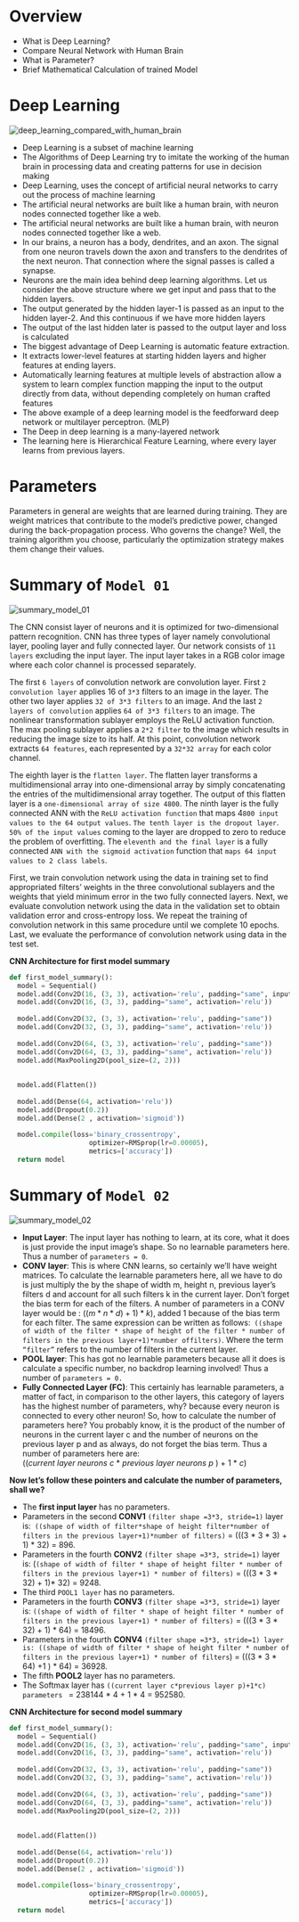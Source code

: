 # Overview
- What is Deep Learning?
- Compare Neural Network with Human Brain
- What is Parameter?
- Brief Mathematical Calculation of trained Model

# Deep Learning

![deep_learning_compared_with_human_brain](https://github.com/ghimiresunil/LLM-PowerHouse-A-Curated-Guide-for-Large-Language-Models-with-Custom-Training-and-Inferencing/assets/40186859/3c453267-40b7-43a5-9727-c21a4654cb36)

-  Deep Learning is a subset of machine learning
- The Algorithms of Deep Learning try to imitate the working of the human brain in processing data and creating patterns for use in decision making
- Deep Learning, uses the concept of artificial neural networks to carry out the process of machine learning
- The artificial neural networks are built like a human brain, with neuron nodes connected together like a web.
- The artificial neural networks are built like a human brain, with neuron nodes connected together like a
web.
- In our brains, a neuron has a body, dendrites, and an axon. The signal from one neuron travels down the axon and transfers to the dendrites of the next neuron. That connection where the signal passes is called a synapse.
-  Neurons are the main idea behind deep learning algorithms. Let us consider the above structure where we get input and pass that to the hidden layers.
- The output generated by the hidden layer-1 is passed as an input to the hidden layer-2. And this continuous if we have more hidden layers
- The output of the last hidden later is passed to the output layer and loss is calculated
- The biggest advantage of Deep Learning is automatic feature extraction.
- It extracts lower-level features at starting hidden layers and higher features at ending layers.
- Automatically learning features at multiple levels of abstraction allow a system to learn complex function mapping the input to the output directly from data, without depending completely on human crafted features
- The above example of a deep learning model is the feedforward deep network or multilayer perceptron.
(MLP)
- The Deep in deep learning is a many-layered network
- The learning here is Hierarchical Feature Learning, where every layer learns from previous layers.

# Parameters
Parameters in general are weights that are learned during training. They are weight matrices that contribute to the model’s predictive power, changed during the back-propagation process. Who governs the change? Well, the training algorithm you choose, particularly the optimization strategy makes them change their values.

# Summary of `Model 01`

![summary_model_01](https://github.com/ghimiresunil/LLM-PowerHouse-A-Curated-Guide-for-Large-Language-Models-with-Custom-Training-and-Inferencing/assets/40186859/6f9c2dc4-1977-4943-9648-2b75e0d8db9f)

The CNN consist layer of neurons and it is optimized for two-dimensional pattern recognition. CNN has three types of layer namely convolutional layer, pooling layer and fully connected layer. Our network consists of `11 layers` excluding the input layer. The input layer takes in a RGB color image where each color channel is processed separately.

The first `6 layers` of convolution network are convolution layer. First `2 convolution layer` applies 16 of `3*3` filters to an image in the layer. The other two layer applies `32 of 3*3 filters` to an image. And the last `2 layers of convolution` applies `64 of 3*3 filters` to an image. The nonlinear transformation sublayer employs the ReLU activation function. The max pooling sublayer applies a `2*2 filter` to the image which results in reducing the image size to its half. At this point, convolution network extracts `64 features`, each represented by a `32*32 array` for each color channel.

The eighth layer is the `flatten layer`. The flatten layer transforms a multidimensional array into one-dimensional array by simply concatenating the entries of the multidimensional array together. The output of this flatten layer is a `one-dimensional array of size 4800`. The ninth layer is the fully connected ANN with the `ReLU activation function` that maps 4`800 input values to the 64 output values`. `The tenth layer is the dropout layer`. `50% of the input values` coming to the layer are dropped to zero to reduce the problem of overfitting. The `eleventh and the final layer` is a fully connected `ANN with the sigmoid activation` function that `maps 64 input values to 2 class labels`.

First, we train convolution network using the data in training set to find appropriated filters’ weights in the three convolutional sublayers and the weights that yield minimum error in the two fully connected layers. Next, we evaluate convolution network using the data in the validation set to obtain validation error and cross-entropy loss. We repeat the training of convolution network in this same procedure until we complete 10 epochs. Last, we evaluate the performance of convolution network using data in the test set.

**CNN Architecture for first model summary**

```python
def first_model_summary():
  model = Sequential()
  model.add(Conv2D(16, (3, 3), activation='relu', padding="same", input_shape=(150,150,3)))
  model.add(Conv2D(16, (3, 3), padding="same", activation='relu'))
  
  model.add(Conv2D(32, (3, 3), activation='relu', padding="same"))
  model.add(Conv2D(32, (3, 3), padding="same", activation='relu'))
  
  model.add(Conv2D(64, (3, 3), activation='relu', padding="same"))
  model.add(Conv2D(64, (3, 3), padding="same", activation='relu'))
  model.add(MaxPooling2D(pool_size=(2, 2)))
  
  
  model.add(Flatten())
  
  model.add(Dense(64, activation='relu'))
  model.add(Dropout(0.2))
  model.add(Dense(2 , activation='sigmoid'))
  
  model.compile(loss='binary_crossentropy',
                    optimizer=RMSprop(lr=0.00005),
                    metrics=['accuracy'])
  return model
```

# Summary of `Model 02`

![summary_model_02](https://github.com/ghimiresunil/LLM-PowerHouse-A-Curated-Guide-for-Large-Language-Models-with-Custom-Training-and-Inferencing/assets/40186859/a39e869c-04f9-4248-b6f0-d47745a6356b)

- **Input Layer**: The input layer has nothing to learn, at its core, what it does is just provide the input image’s shape. So no learnable parameters here. Thus a number of `parameters = 0`.
- **CONV layer**: This is where CNN learns, so certainly we’ll have weight matrices. To calculate the learnable parameters here, all we have to do is just multiply the by the shape of width m, height n, previous layer’s filters d and account for all such filters k in the current layer. Don’t forget the bias term for each of the filters. A number of parameters in a CONV layer would be : $((m * n * d)+1)* k)$, added 1 because of the bias term for each filter. The same expression can be written as follows:` ((shape of width
of the filter * shape of height of the filter * number of filters in the previous layer+1)*number offilters)`. Where the term `“filter”` refers to the number of filters in the current layer.
- **POOL layer**: This has got no learnable parameters because all it does is calculate a specific number, no backdrop learning involved! Thus a number of `parameters = 0.`
- **Fully Connected Layer (FC)**: This certainly has learnable parameters, a matter of fact, in comparison to the other layers, this category of layers has the highest number of parameters, why? because every neuron is connected to every other neuron! So, how to calculate the number of parameters here? You probably know, it is the product of the number of neurons in the current layer c and the number of neurons on the previous layer p and as always, do not forget the bias term. Thus a number of parameters here are: 
$((current\ layer\ neurons\ c\ *\ previous\ layer\ neurons\ p\ )\ +\ 1\ *\ c)$

**Now let’s follow these pointers and calculate the number of parameters, shall we?**
- The **first input layer** has no parameters.
- Parameters in the second **CONV1** `(filter shape =3*3, stride=1)` layer is:` ((shape of width of filter*shape of height filter*number of filters in the previous layer+1)*number of filters)` = (((3 * 3 * 3) + 1) * 32) = 896.
- Parameters in the fourth **CONV2** `(filter shape =3*3, stride=1)` layer is: (`(shape of width of filter * shape of height filter * number of filters in the previous layer+1) * number of filters)` = (((3 * 3 * 32) + 1)* 32) = 9248.
- The third `POOL1 layer` has no parameters.
- Parameters in the fourth **CONV3** `(filter shape =3*3, stride=1)` layer is: `((shape of width of filter * shape of height filter * number of filters in the previous layer+1) * number of filters)` = (((3 * 3 * 32) + 1) * 64) = 18496.
- Parameters in the fourth **CONV4** `(filter shape =3*3, stride=1) layer is: ((shape of width of filter * shape of height filter * number of filters in the previous layer+1) * number of filters`) = (((3 * 3 * 64) +1 ) * 64) = 36928.
- The fifth **POOL2** layer has no parameters.
- The Softmax layer has `((current layer c*previous layer p)+1*c) parameters ` = 238144 * 4 + 1 * 4 = 952580.

**CNN Architecture for second model summary**

```python
def first_model_summary():
  model = Sequential()
  model.add(Conv2D(16, (3, 3), activation='relu', padding="same", input_shape=(150,150,3)))
  model.add(Conv2D(16, (3, 3), padding="same", activation='relu'))
  
  model.add(Conv2D(32, (3, 3), activation='relu', padding="same"))
  model.add(Conv2D(32, (3, 3), padding="same", activation='relu'))
  
  model.add(Conv2D(64, (3, 3), activation='relu', padding="same"))
  model.add(Conv2D(64, (3, 3), padding="same", activation='relu'))
  model.add(MaxPooling2D(pool_size=(2, 2)))
  
  
  model.add(Flatten())
  
  model.add(Dense(64, activation='relu'))
  model.add(Dropout(0.2))
  model.add(Dense(2 , activation='sigmoid'))
  
  model.compile(loss='binary_crossentropy',
                    optimizer=RMSprop(lr=0.00005),
                    metrics=['accuracy'])
  return model
```

